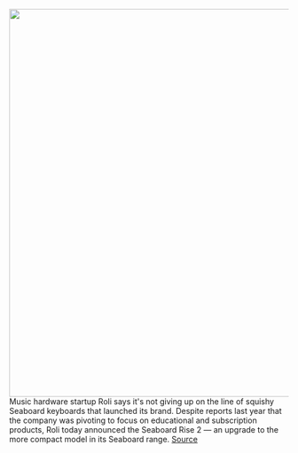 <img src='https://cdn.vox-cdn.com/thumbor/7_ZOpJNpQuI_2wQaK54ventO42Q=/0x0:2768x1848/1200x800/filters:focal(1163x703:1605x1145)/cdn.vox-cdn.com/uploads/chorus_image/image/70689294/RISE_2_02.0.jpg' width='700px' /><br/>
Music hardware startup Roli says it's not giving up on the line of squishy Seaboard keyboards that launched its brand. Despite reports last year that the company was pivoting to focus on educational and subscription products, Roli today announced the Seaboard Rise 2 — an upgrade to the more compact model in its Seaboard range.
<a href='https://www.theverge.com/2022/3/30/23002833/roli-luminary-seaboard-rise-2-price-pre-order-details'> Source <a/>
